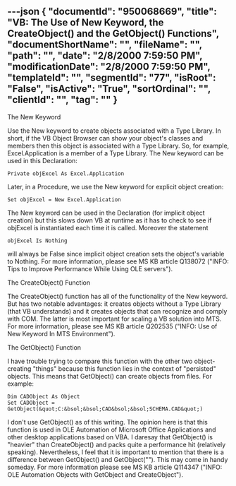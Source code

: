 ---json
{
  "documentId": "950068669",
  "title": "VB: The Use of New Keyword, the CreateObject() and the GetObject() Functions",
  "documentShortName": "",
  "fileName": "",
  "path": "",
  "date": "2/8/2000 7:59:50 PM",
  "modificationDate": "2/8/2000 7:59:50 PM",
  "templateId": "",
  "segmentId": "77",
  "isRoot": "False",
  "isActive": "True",
  "sortOrdinal": "",
  "clientId": "",
  "tag": ""
}
---

The New Keyword

Use the New keyword to create objects associated with a Type Library. In short, if the VB Object Browser can show your object's classes and members then this object is associated with a Type Library. So, for example, Excel.Application is a member of a Type Library. The New keyword can be used in this Declaration:

    Private objExcel As Excel.Application

Later, in a Procedure, we use the New keyword for explicit object creation:

    Set objExcel = New Excel.Application

The New keyword can be used in the Declaration (for implicit object creation) but this slows down VB at runtime as it has to check to see if objExcel is instantiated each time it is called. Moreover the statement

    objExcel Is Nothing

will always be False since implicit object creation sets the object's variable to Nothing. For more information, please see MS KB article Q138072 (&quot;INFO: Tips to Improve Performance While Using OLE servers&quot;).


The CreateObject() Function

The CreateObject() function has all of the functionality of the New keyword. But has two notable advantages: it creates objects without a Type Library (that VB understands) and it creates objects that can recognize and comply with COM. The latter is most important for scaling a VB solution into MTS. For more information, please see MS KB article Q202535 (&quot;INFO: Use of New Keyword In MTS Environment&quot;).


The GetObject() Function

I have trouble trying to compare this function with the other two object-creating &quot;things&quot; because this function lies in the context of &quot;persisted&quot; objects. This means that GetObject() can create objects from files. For example:

    Dim CADObject As Object
    Set CADObject = GetObject(&quot;C:&bsol;&bsol;CAD&bsol;&bsol;SCHEMA.CAD&quot;)

I don't use GetObject() as of this writing. The opinion here is that this function is used in OLE Automation of Microsoft Office Applications and other desktop applications based on VBA. I daresay that GetObject() is &quot;heavier&quot; than CreateObject() and packs quite a performance hit (relatively speaking). Nevertheless, I feel that it is important to mention that there is a difference between GetObject() and GetObject(&quot;&quot;). This may come in handy someday. For more information please see MS KB article Q114347 (&quot;INFO: OLE Automation Objects with GetObject and CreateObject&quot;).
